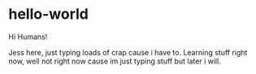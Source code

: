 # hello-world

Hi Humans!

Jess here, just typing loads of crap cause i have to.
Learning stuff right now, well not right now cause im just typing stuff but later i will.
